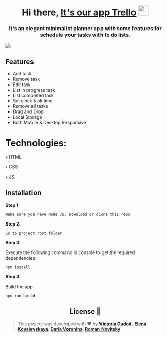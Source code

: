 <h1 align="center">Hi there, <a href="https://user-images.githubusercontent.com/67506976/157719486-fa722257-00da-42cd-94d6-007864ace069.png" target="_blank">It's our app Trello</a> 
<img src="https://github.com/blackcater/blackcater/raw/main/images/Hi.gif" height="32"/></h1>
<h3 align="center">It's an elegant minimalist planner app with some features for schedule your tasks with to do lists.</h3>

<img src="https://user-images.githubusercontent.com/67506976/158037079-dcceccb5-4064-4382-8ed7-b780fc28cc68.gif"/></h1>

## Features

- Add task
- Remove task
- Edit task
- List in progress task
- List completed task
- Set clock task time
- Remove all tasks
- Drag and Drop 
- Local Storage
- Both Mobile & Desktop Responsive

# Technologies:
<code>+</code> HTML

<code>+</code> CSS

<code>+</code> JS

## Installation

**Step 1:**
``` 
Make sure you have Node JS. Download or clone this repo 
```
**Step 2:**
``` 
Go to project root folder
``` 

**Step 3:**

Execute the following command in console to get the required dependencies: 

``` 
npm install
```
**Step 4:**

Build the app

``` 
npm run build
```

  <h2 align="center">License 📝</h2>
  
  >This project was developed with ❤️ by **[Victoria Gudoit](https://www.linkedin.com/in/victoria-gudoit-21a94a228/)**, **[Elena Kovalevskaya](https://www.linkedin.com/in/elena-kovalevskaya-378a34227/)**, **[Daria Voronina](https://www.linkedin.com/in/daria-voronina-594943228/)**, **[Roman Novitsky](https://www.linkedin.com/in/roman-novitsky-226986193/)**
